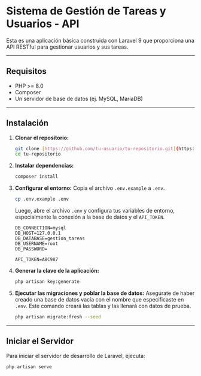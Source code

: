 # Sistema de Gestión de Tareas y Usuarios - API

Esta es una aplicación básica construida con Laravel 9 que proporciona una API RESTful para gestionar usuarios y sus tareas.

---

## Requisitos

- PHP >= 8.0
- Composer
- Un servidor de base de datos (ej. MySQL, MariaDB)

---

## Instalación

1.  **Clonar el repositorio:**
    ```bash
    git clone [https://github.com/tu-usuario/tu-repositorio.git](https://github.com/tu-usuario/tu-repositorio.git)
    cd tu-repositorio
    ```

2.  **Instalar dependencias:**
    ```bash
    composer install
    ```

3.  **Configurar el entorno:**
    Copia el archivo `.env.example` a `.env`.
    ```bash
    cp .env.example .env
    ```
    Luego, abre el archivo `.env` y configura tus variables de entorno, especialmente la conexión a la base de datos y el `API_TOKEN`.
    ```env
    DB_CONNECTION=mysql
    DB_HOST=127.0.0.1
    DB_DATABASE=gestion_tareas
    DB_USERNAME=root
    DB_PASSWORD=

    API_TOKEN=ABC987
    ```

4.  **Generar la clave de la aplicación:**
    ```bash
    php artisan key:generate
    ```

5.  **Ejecutar las migraciones y poblar la base de datos:**
    Asegúrate de haber creado una base de datos vacía con el nombre que especificaste en `.env`. Este comando creará las tablas y las llenará con datos de prueba.
    ```bash
    php artisan migrate:fresh --seed
    ```

---

## Iniciar el Servidor

Para iniciar el servidor de desarrollo de Laravel, ejecuta:
```bash
php artisan serve